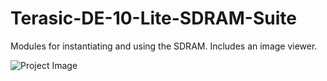 # Terasic-DE-10-Lite-SDRAM-Suite
Modules for instantiating and using the SDRAM. Includes an image viewer.

![Project Image](https://github.com/iandailis/Terasic-DE-10-Lite-SDRAM-Suite/blob/main/docs/project.jpg?raw=true)

